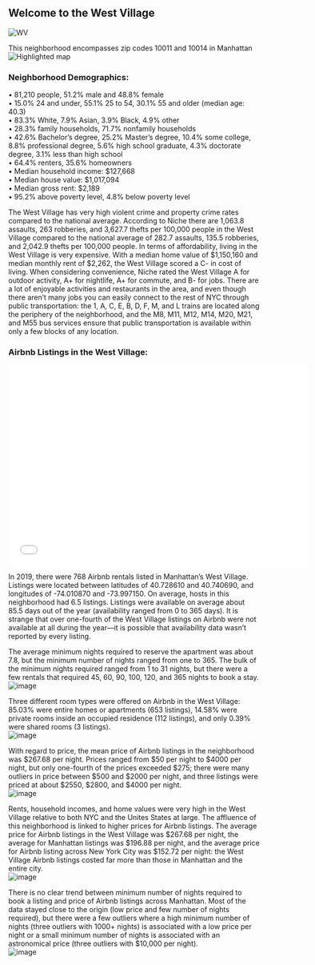 ## Welcome to the West Village
![WV](https://user-images.githubusercontent.com/28937809/101129150-13b40780-35cf-11eb-8677-db508886e722.png)

This neighborhood encompasses zip codes 10011 and 10014 in Manhattan  
![Highlighted map](https://user-images.githubusercontent.com/28937809/99206233-dfe08180-2788-11eb-909c-ecccbf16a6ba.png)


### Neighborhood Demographics:

• 81,210 people, 51.2% male and 48.8% female  
• 15.0% 24 and under, 55.1% 25 to 54, 30.1% 55 and older (median age: 40.3)  
• 83.3% White, 7.9% Asian, 3.9% Black, 4.9% other  
• 28.3% family households, 71.7% nonfamily households  
• 42.6% Bachelor’s degree, 25.2% Master’s degree, 10.4% some college, 8.8% professional
degree, 5.6% high school graduate, 4.3% doctorate degree, 3.1% less than high school   
• 64.4% renters, 35.6% homeowners  
• Median household income: $127,668  
• Median house value: $1,017,094  
• Median gross rent: $2,189  
• 95.2% above poverty level, 4.8% below poverty level

The West Village has very high violent crime and property crime rates compared to the national average. According to Niche there are 1,063.8 assaults, 263 robberies, and 3,627.7 thefts per 100,000 people in the West Village compared to the national average of 282.7 assaults, 135.5 robberies, and 2,042.9 thefts per 100,000 people. In terms of affordability, living in the West Village is very expensive. With a median home value of $1,150,160 and median monthly rent of $2,262, the West Village scored a C- in cost of living. When considering convenience, Niche rated the West Village A for outdoor activity, A+ for nightlife, A+ for commute, and B- for jobs. There are a lot of enjoyable activities and restaurants in the area, and even though there aren’t many jobs you can easily connect to the rest of NYC through public transportation: the 1, A, C, E, B, D, F, M, and L trains are located along the periphery of the neighborhood, and the M8, M11, M12, M14, M20, M21, and M55 bus services ensure that public transportation is available within only a few blocks of any location. 

### Airbnb Listings in the West Village:
<dl>
<iframe src='HC9_map.html' width="600" height="400" frameborder="0" frameborder="0" marginwidth="0" marginheight="0" allowfullscreen></iframe>
</dl>

In 2019, there were 768 Airbnb rentals listed in Manhattan’s West Village. Listings were located between latitudes of 40.728610 and 40.740690, and longitudes of -74.010870 and -73.997150. On average, hosts in this neighborhood had 6.5 listings. Listings were available on average about 85.5 days out of the year (availability ranged from 0 to 365 days). It is strange that over one-fourth of the West Village listings on Airbnb were not available at all during the year––it is possible that availability data wasn’t reported by every listing.  

The average minimum nights required to reserve the apartment was about 7.8, but the minimum number of nights ranged from one to 365. The bulk of the minimum nights required ranged from 1 to 31 nights, but there were a few rentals that required 45, 60, 90, 100, 120, and 365 nights to book a stay.  
![image](https://user-images.githubusercontent.com/28937809/99209335-f25eb900-2790-11eb-811d-275be1895c6e.png)

Three different room types were offered on Airbnb in the West Village: 85.03% were entire homes or apartments (653 listings), 14.58% were private rooms inside an occupied residence (112 listings), and only 0.39% were shared rooms (3 listings).  
![image](https://user-images.githubusercontent.com/28937809/99209413-1fab6700-2791-11eb-91b5-8ed2262eadc4.png)

With regard to price, the mean price of Airbnb listings in the neighborhood was $267.68 per night. Prices ranged from $50 per night to $4000 per night, but only one-fourth of the prices exceeded $275; there were many outliers in price between $500 and $2000 per night, and three listings were priced at about $2550, $2800, and $4000 per night.  
![image](https://user-images.githubusercontent.com/28937809/99209463-36ea5480-2791-11eb-9425-0c2fcc524ce0.png)

Rents, household incomes, and home values were very high in the West Village relative to both NYC and the Unites States at large. The affluence of this neighborhood is linked to higher prices for Airbnb listings. The average price for Airbnb listings in the West Village was $267.68 per night, the average for Manhattan listings was $196.88 per night, and the average price for Airbnb listing across New York City was $152.72 per night: the West Village Airbnb listings costed far more than those in Manhattan and the entire city.   
![image](https://user-images.githubusercontent.com/28937809/99210400-ae20e800-2793-11eb-972c-2a3732b54bdc.png)

There is no clear trend between minimum number of nights required to book a listing and price of Airbnb listings across Manhattan. Most of the data stayed close to the origin (low price and few number of nights required), but there were a few outliers where a high minimum number of nights (three outliers with 1000+ nights) is associated with a low price per night or a small minimum number of nights is associated with an astronomical price (three outliers with $10,000 per night).  
![image](https://user-images.githubusercontent.com/28937809/99211522-77989c80-2796-11eb-9da4-5ea3b97ad755.png)
